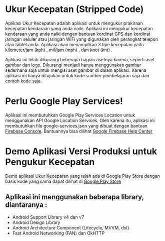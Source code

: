 # Ukur Kecepatan (Stripped Code)
Aplikasi Ukur Kecepatan adalah aplikasi untuk mengukur prakiraan kecepatan kendaraan yang anda naiki. Aplikasi ini mengukur kecepatan kendaraan yang anda naiki dengan bantuan kordinat GPS dan kordinat jaringan seluler atau jaringan WiFi yang digunakan oleh perangkat telepon atau tablet anda. Aplikasi akan menampilkan 3 tipe kecepatan yaitu kilometer/jam (kph) , mil/jam (mph) , dan knot (knt) .

Aplikasi ini telah dikurangi beberapa bagian asetnya karena, seperti aset gambar dan logo. Dikurangi menjadi hanya menggunakan gambar sederhana saja untuk mengisi aset gambar di dalam aplikasi. Karena aplikasi ini hanya ditujukan untuk kode sumber pembelajaran saja dan contoh kode saja.


# Perlu Google Play Services!
Aplikasi ini membutuhkan Google Play Services Location untuk menggunakan API Google Location Services. Oleh karena itu, aplikasi ini membutuhkan file google-services.json yang dibuat dengan bantuan [Firebase Console][firebase-playservices]. Bantuannya bisa dilihat [Google Firebase Help Center][firebase-playservices-help]

# Demo Aplikasi Versi Produksi untuk Pengukur Kecepatan
Demo aplikasi Ukur Kecepatan yang telah ada di Google Play Store dengan basis kode yang sama dapat dilihat di [Google Play Store][app-produksi]

## Aplikasi ini menggunakan beberapa library, diantaranya :
  - Android Support Library v4 dan v7
  - Android Design Library
  - Android Architecture Component (Lifecycle, MVVM, dst)
  - Fast Android Networking (FAN) dan OkHTTP

[firebase-playservices]: <https://firebase.google.com/>
 [firebase-playservices-help]: <https://support.google.com/firebase/answer/7015592?hl=en/>
[app-produksi]:<https://play.google.com/store/apps/details?id=gulajava.speedcepat/>

